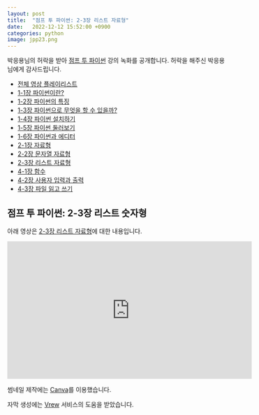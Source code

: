 ```yaml
---
layout: post
title:  "점프 투 파이썬: 2-3장 리스트 자료형"
date:   2022-12-12 15:52:00 +0900
categories: python
image: jpp23.png
---
```


박응용님의 허락을 받아 [점프 투 파이썬](https://wikidocs.net/book/1) 강의 녹화를 공개합니다.
허락을 해주신 박응용님에게 감사드립니다.

* [전체 영상 플레이리스트](https://www.youtube.com/playlist?list=PL_fI-_lNaZ3h-6BGbyK6E7ucc3CXJa6Ql)
* [1-1장 파이썬이란?](https://dalinaum.github.io/python/2022/11/16/jump-to-pyhon-11.html)
* [1-2장 파이썬의 특징](https://dalinaum.github.io/python/2022/11/16/jump-to-pyhon-12.html)
* [1-3장 파이썬으로 무엇을 할 수 있을까?](https://dalinaum.github.io/python/2022/11/16/jump-to-pyhon-13.html)
* [1-4장 파이썬 설치하기](https://dalinaum.github.io/python/2022/11/16/jump-to-pyhon-14.html)
* [1-5장 파이썬 둘러보기](https://dalinaum.github.io/python/2022/11/17/jump-to-pyhon-15.html)
* [1-6장 파이썬과 에디터](https://dalinaum.github.io/python/2022/11/18/jump-to-pyhon-16.html)
* [2-1장 자료형](https://dalinaum.github.io/python/2022/11/29/jump-to-pyhon-21.html)
* [2-2장 문자열 자료형](https://dalinaum.github.io/python/2022/12/12/jump-to-pyhon-22.html)
* [2-3장 리스트 자료형](https://dalinaum.github.io/python/2022/12/12/jump-to-pyhon-23.html)
* [4-1장 함수](https://dalinaum.github.io/python/2022/11/09/jump-to-pyhon-41.html)
* [4-2장 사용자 입력과 출력](https://dalinaum.github.io/python/2022/11/11/jump-to-pyhon-42.html)
* [4-3장 파일 읽고 쓰기](https://dalinaum.github.io/python/2022/11/12/jump-to-pyhon-43.html)

## 점프 투 파이썬: 2-3장 리스트 숫자형

아래 영상은 [2-3장 리스트 자료형](https://wikidocs.net/14)에 대한 내용입니다.

<iframe width="560" height="315" src="https://www.youtube.com/embed/x6W7t0KkTAc" title="YouTube video player" frameborder="0" allow="accelerometer; autoplay; clipboard-write; encrypted-media; gyroscope; picture-in-picture" allowfullscreen></iframe>

썸네일 제작에는 [Canva](https://www.canva.com/)를 이용했습니다.

자막 생성에는 [Vrew](https://vrew.voyagerx.com/ko/) 서비스의 도움을 받았습니다.

